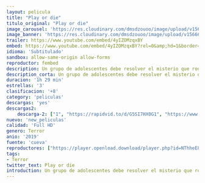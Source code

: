 ```yaml
---
layout: pelicula
title: "Play or die"
titulo_original: "Play or die"
image_carousel: 'https://res.cloudinary.com/dmsdzouoo/image/upload/v1566688004/play-die-min_q74d6p.jpg'
image_banner: 'https://res.cloudinary.com/dmsdzouoo/image/upload/v1566688006/play-or-die-movie-min_qrn4lz.jpg'
trailer: https://www.youtube.com/embed/4yIZOMzqxBY
embed: https://www.youtube.com/embed/4yIZOMzqxBY?rel=0&amp;hd=1&border=0&wmode=opaque&enablejsapi=1&modestbranding=1&controls=1&showinfo=1
idioma: 'Subtitulado'
sandbox: allow-same-origin allow-forms
reproductor: fembed
description: Un grupo de adolescentes debe resolver el misterio que rodea a una serie de repentinas y macabras muertes que suceden en su pueblo. Producida por Guillermo del Toro.
description_corta: Un grupo de adolescentes debe resolver el misterio que rodea a una serie de repentinas y macabras muertes que suceden en su pueblo. Producida por Guillermo del Toro.
duracion: '1h 29 min'
estrellas: '3'
clasificacion: '+8'
category: 'peliculas'
descargas: 'yes'
descargas2:
    descarga-2: ["1", "https://rapidvid.to/d/G5SI7HX0G1", "https://www.google.com/s2/favicons?domain=www.rapidvideo.com","RapidVideo","https://res.cloudinary.com/imbriitneysam/image/upload/v1541473684/mexico.png", "Latino", "Full HD"]
nuevo: 'new_peliculas'
calidad: 'Full HD'
genero: Terror
anio: '2019'
fuente: 'cueva'
reproductores: ["https://player.openload.download/player.php?id=NThheE8vVlFPWUVQaGo2Y0JxclF0dmhBYjJHRU8wVG1XQzRlYkMwblVIZVdndVhQOFBiVkVqZXNUUDBQamRPSDh1REtYajNlS2FkUzE3MkVDNFJPdmc9PQ","https://api.cuevana3.io/olpremium/gd.php?file=ek5lbm9xYWNrS0xNejZaa1paRFE0OG5SbjZHVXh0SGx5ZENjcDZDUXhPTFJrcU9lbE52RzVaTFRtNkp5eThXd3NjMkFaQT09","https://www.zembed.to/public/dist/asteroid.html?id=b70a57f9ac3e6bdde9b651eb7a65dcc0&title=Play%20or%20Die","https://api.cuevana3.io/rr/gd.php?h=ek5lbm9xYWNrS0xJMVp5b21KREk0dFBLbjVkaHhkRGdrOG1jbnBpUnhhS1ZwbWRyaTZpdDZadk1hNWxzcWNPNnBzdDNvWUcycGF5bXRXbXFmZENScTZhU3FadVkyUT09","https://api.cuevana3.io/stream/index.php?file=ek5lbm9xYWNrS0xJMVp5b21KREk0dFBLbjVkaHhkRGdrOG1jbnBpUnhhS1ZyNENVaWNmWDROMnBmNnA0dks2b3ljV1dnWVhaMXQrczBvV3NtYTI1eFp5U3FadVkyYURhMDlLYW5walN5ZUxZMHFadnJNZlU"]
tags:
- Terror
twitter_text: Play or die
introduction: Un grupo de adolescentes debe resolver el misterio que rodea a una serie de repentinas y macabras muertes que suceden en su pueblo. Producida por Guillermo del Toro.
---
```



 







